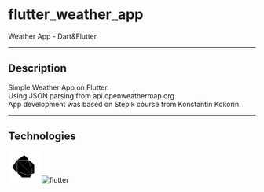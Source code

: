 # flutter_weather_app

Weather App - Dart&Flutter
____
  
## Description
  
Simple Weather App on Flutter.<br>
Using JSON parsing from api.openweathermap.org.<br>
App development was based on Stepik course from Konstantin Kokorin.
____

## Technologies

![dart](https://raw.githubusercontent.com/vorillaz/devicons/master/!SVG/dart.svg)
![flutter]([https://raw.githubusercontent.com/vorillaz/devicons/master/!SVG/flutter.svg](https://img.icons8.com/?size=512&id=7I3BjCqe9rjG&format=png))
